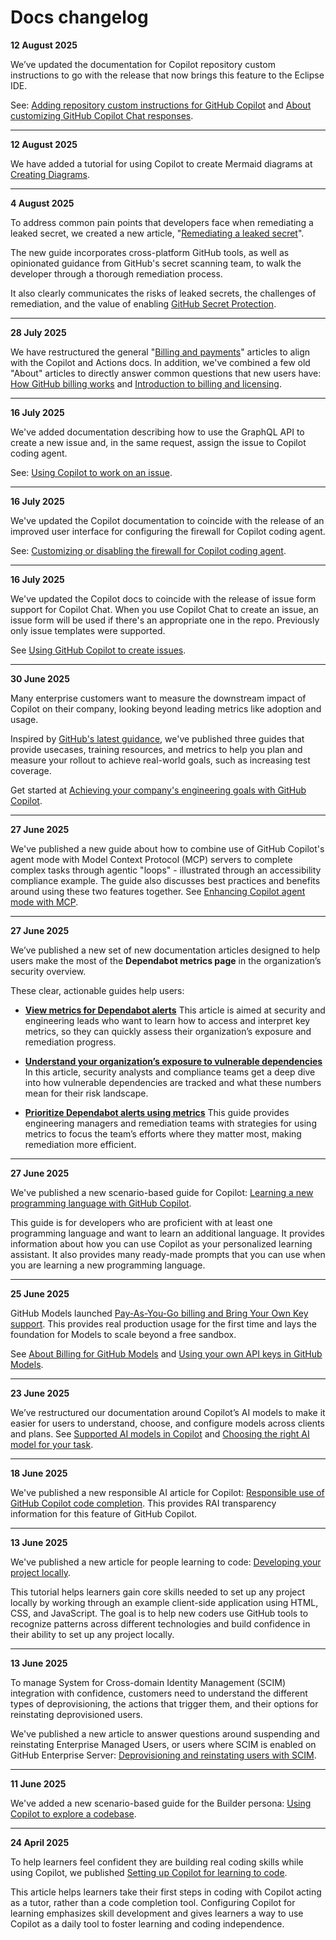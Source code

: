 # Docs changelog

**12 August 2025**

We’ve updated the documentation for Copilot repository custom instructions to go with the release that now brings this feature to the Eclipse IDE.

See: [Adding repository custom instructions for GitHub Copilot](https://docs.github.com/en/copilot/how-tos/configure-custom-instructions/add-repository-instructions?tool=eclipse) and [About customizing GitHub Copilot Chat responses](https://docs.github.com/en/copilot/concepts/response-customization?tool=eclipse).

<hr>

**12 August 2025**

We have added a tutorial for using Copilot to create Mermaid diagrams at [Creating Diagrams](https://docs.github.com/en/copilot/tutorials/copilot-chat-cookbook/communicate-effectively/creating-diagrams).

<hr>

**4 August 2025**

To address common pain points that developers face when remediating a leaked secret, we created a new article, "[Remediating a leaked secret](https://docs.github.com/en/code-security/secret-scanning/working-with-secret-scanning-and-push-protection/remediating-a-leaked-secret)". 

The new guide incorporates cross-platform GitHub tools, as well as opinionated guidance from GitHub's secret scanning team, to walk the developer through a thorough remediation process.

It also clearly communicates the risks of leaked secrets, the challenges of remediation, and the value of enabling [GitHub Secret Protection](https://docs.github.com/en/get-started/learning-about-github/about-github-advanced-security#github-secret-protection).

<hr>

**28 July 2025**

We have restructured the general "[Billing and payments](https://docs.github.com/en/billing)" articles to align with the Copilot and Actions docs. In addition, we've combined a few old "About" articles to directly answer common questions that new users have: [How GitHub billing works](https://docs.github.com/en/billing/get-started/how-billing-works) and [Introduction to billing and licensing](https://docs.github.com/en/billing/get-started/introduction-to-billing).

<hr>

**16 July 2025**

We've added documentation describing how to use the GraphQL API to create a new issue and, in the same request, assign the issue to Copilot coding agent.

See: [Using Copilot to work on an issue](https://docs.github.com/copilot/how-tos/agents/copilot-coding-agent/using-copilot-to-work-on-an-issue#assigning-an-issue-to-copilot-via-the-github-api).

<hr>

**16 July 2025**

We've updated the Copilot documentation to coincide with the release of an improved user interface for configuring the firewall for Copilot coding agent.

See: [Customizing or disabling the firewall for Copilot coding agent](https://docs.github.com/en/copilot/how-tos/agents/copilot-coding-agent/customizing-or-disabling-the-firewall-for-copilot-coding-agent).

<hr>

**16 July 2025**

We've updated the Copilot docs to coincide with the release of issue form support for Copilot Chat. When you use Copilot Chat to create an issue, an issue form will be used if there's an appropriate one in the repo. Previously only issue templates were supported.

See [Using GitHub Copilot to create issues](https://docs.github.com/copilot/how-tos/github-flow/using-github-copilot-to-create-issues).

<hr>

**30 June 2025**

Many enterprise customers want to measure the downstream impact of Copilot on their company, looking beyond leading metrics like adoption and usage.

Inspired by [GitHub's latest guidance](https://resources.github.com/engineering-system-success-playbook/), we've published three guides that provide usecases, training resources, and metrics to help you plan and measure your rollout to achieve real-world goals, such as increasing test coverage.

Get started at [Achieving your company's engineering goals with GitHub Copilot](https://docs.github.com/en/copilot/get-started/achieve-engineering-goals).

<hr>

**27 June 2025**

We've published a new guide about how to combine use of GitHub Copilot's agent mode with Model Context Protocol (MCP) servers to complete complex tasks through agentic "loops" - illustrated through an accessibility compliance example. The guide also discusses best practices and benefits around using these two features together. See [Enhancing Copilot agent mode with MCP](https://docs.github.com/copilot/tutorials/enhancing-copilot-agent-mode-with-mcp).

<hr>

**27 June 2025**

We’ve published a new set of new documentation articles designed to help users make the most of the **Dependabot metrics page** in the organization’s security overview.

These clear, actionable guides help users:

- **[View metrics for Dependabot alerts](https://docs.github.com/en/enterprise-cloud@latest/code-security/security-overview/viewing-metrics-for-dependabot-alerts)**
  This article is aimed at security and engineering leads who want to learn how to access and interpret key metrics, so they can quickly assess their organization’s exposure and remediation progress.

- **[Understand your organization’s exposure to vulnerable dependencies](https://docs.github.com/en/enterprise-cloud@latest/code-security/securing-your-organization/understanding-your-organizations-exposure-to-vulnerabilites/about-your-exposure-to-vulnerable-dependencies)**
  In this article, security analysts and compliance teams get a deep dive into how vulnerable dependencies are tracked and what these numbers mean for their risk landscape.

- **[Prioritize Dependabot alerts using metrics](https://docs.github.com/en/enterprise-cloud@latest/code-security/securing-your-organization/understanding-your-organizations-exposure-to-vulnerabilites/prioritizing-dependabot-alerts-using-metrics)**
  This guide provides engineering managers and remediation teams with strategies for using metrics to focus the team’s efforts where they matter most, making remediation more efficient.

<hr>

**27 June 2025**

We've published a new scenario-based guide for Copilot: [Learning a new programming language with GitHub Copilot](https://docs.github.com/en/copilot/tutorials/learning-a-new-programming-language-with-github-copilot).

This guide is for developers who are proficient with at least one programming language and want to learn an additional language. It provides information about how you can use Copilot as your personalized learning assistant. It also provides many ready-made prompts that you can use when you are learning a new programming language.

<hr>

**25 June 2025**

GitHub Models launched [Pay-As-You-Go billing and Bring Your Own Key support](https://github.blog/changelog/2025-06-24-github-models-now-supports-moving-beyond-free-limits/). This provides real production usage for the first time and lays the foundation for Models to scale beyond a free sandbox.

See [About Billing for GitHub Models](https://docs.github.com/billing/managing-billing-for-your-products/about-billing-for-github-models) and [Using your own API keys in GitHub Models](https://docs.github.com/github-models/github-models-at-scale/set-up-custom-model-integration-models-byok).

<hr>

**23 June 2025**

We’ve restructured our documentation around Copilot’s AI models to make it easier for users to understand, choose, and configure models across clients and plans. See [Supported AI models in Copilot](https://docs.github.com/copilot/using-github-copilot/ai-models/supported-ai-models-in-copilot) and [Choosing the right AI model for your task](https://docs.github.com/copilot/reference/ai-models/model-comparison).

<hr>

**18 June 2025**

We've published a new responsible AI article for Copilot: [Responsible use of GitHub Copilot code completion](https://docs.github.com/copilot/responsible-use-of-github-copilot-features/responsible-use-of-github-copilot-code-completion). This provides RAI transparency information for this feature of GitHub Copilot.

<hr>

**13 June 2025**

We've published a new article for people learning to code: [Developing your project locally](https://docs.github.com/get-started/learning-to-code/developing-your-project-locally).

This tutorial helps learners gain core skills needed to set up any project locally by working through an example client-side application using HTML, CSS, and JavaScript. The goal is to help new coders use GitHub tools to recognize patterns across different technologies and build confidence in their ability to set up any project locally.

<hr>

**13 June 2025**

To manage System for Cross-domain Identity Management (SCIM) integration with confidence, customers need to understand the different types of deprovisioning, the actions that trigger them, and their options for reinstating deprovisioned users.

We've published a new article to answer questions around suspending and reinstating Enterprise Managed Users, or users where SCIM is enabled on GitHub Enterprise Server: [Deprovisioning and reinstating users with SCIM](https://docs.github.com/enterprise-cloud@latest/admin/managing-iam/provisioning-user-accounts-with-scim/deprovisioning-and-reinstating-users).

<hr>

**11 June 2025**

We've added a new scenario-based guide for the Builder persona: [Using Copilot to explore a codebase](https://docs.github.com/copilot/tutorials/using-copilot-to-explore-a-codebase).

<hr>

**24 April 2025**

To help learners feel confident they are building real coding skills while using Copilot, we published [Setting up Copilot for learning to code](https://docs.github.com/get-started/learning-to-code/setting-up-copilot-for-learning-to-code).

This article helps learners take their first steps in coding with Copilot acting as a tutor, rather than a code completion tool. Configuring Copilot for learning emphasizes skill development and gives learners a way to use Copilot as a daily tool to foster learning and coding independence.
